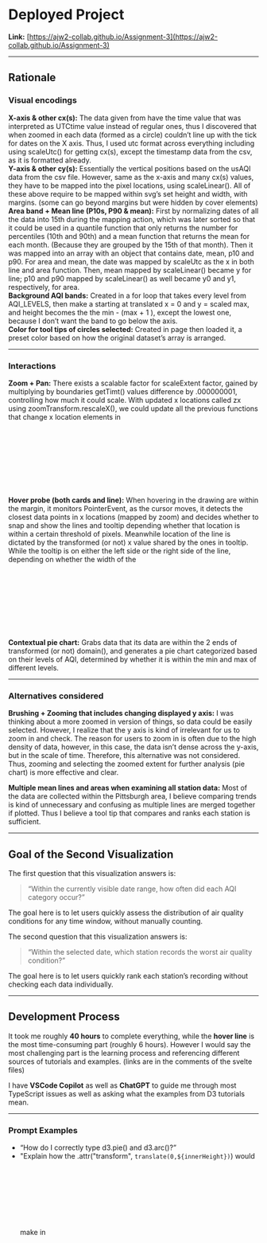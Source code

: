 # Deployed Project
**Link:** [https://ajw2-collab.github.io/Assignment-3](https://ajw2-collab.github.io/Assignment-3)

---

## Rationale

### Visual encodings
**X-axis & other cx(s):** The data given from have the time value that was interpreted as UTCtime value instead of regular ones, thus I discovered that when zoomed in each data (formed as a circle) couldn’t line up with the tick for dates on the X axis. Thus, I used utc format across everything including using scaleUtc() for getting cx(s), except the timestamp data from the csv, as it is formatted already.  
**Y-axis & other cy(s):** Essentially the vertical positions based on the usAQI data from the csv file. However, same as the x-axis and many cx(s) values, they have to be mapped into the pixel locations, using scaleLinear(). All of these above require to be mapped within svg’s set height and width, with margins. (some can go beyond margins but were hidden by cover <rect> elements)  
**Area band + Mean line (P10s, P90 & mean):** First by normalizing dates of all the data into 15th during the mapping action, which was later sorted so that it could be used in a quantile function that only returns the number for percentiles (10th and 90th) and a mean function that returns the mean for each month. (Because they are grouped by the 15th of that month). Then it was mapped into an array with an object that contains date, mean, p10 and p90. For area and mean, the date was mapped by scaleUtc as the x in both line and area function. Then, mean mapped by scaleLinear() became y for line; p10 and p90 mapped by scaleLinear() as well became y0 and y1, respectively, for area.  
**Background AQI bands:** Created in a for loop that takes every level from AQI_LEVELS, then make a <rect> starting at translated x = 0 and y = scaled max, and height becomes the the min - (max + 1 ), except the lowest one, because I don’t want the band to go below the axis.  
**Color for tool tips of circles selected:** Created in page then loaded it, a preset color based on how the original dataset’s array is arranged.

---

### Interactions
**Zoom + Pan:** There exists a scalable factor for scaleExtent factor, gained by multiplying by boundaries getTimt() values difference by .000000001, controlling how much it could scale. With updated x locations called zx using zoomTransform.rescaleX(), we could update all the previous functions that change x location elements in <svg> into newly mapped zx values.  
**Hover probe (both cards and line):** When hovering in the drawing are within the margin, it monitors PointerEvent, as the cursor moves, it detects the closest data points in x locations (mapped by zoom) and decides whether to snap and show the lines and tooltip depending whether that location is within a certain threshold of pixels. Meanwhile location of the line is dictated by the transformed (or not) x value shared by the ones in tooltip. While the tooltip is on either the left side or the right side of the line, depending on whether the width of the <svg> is going to fit them or not, it grabs and shows the AQI PM2.5 and location of each data.  
**Contextual pie chart:** Grabs data that its data are within the 2 ends of transformed (or not) domain(), and generates a pie chart categorized based on their levels of AQI, determined by whether it is within the min and max of different levels.

---

### Alternatives considered
**Brushing + Zooming that includes changing displayed y axis:** I was thinking about a more zoomed in version of things, so data could be easily selected. However, I realize that the y axis is kind of irrelevant for us to zoom in and check. The reason for users to zoom in is often due to the high density of data, however, in this case, the data isn’t dense across the y-axis, but in the scale of time. Therefore, this alternative was not considered. Thus, zooming and selecting the zoomed extent for further analysis (pie chart) is more effective and clear.  

**Multiple mean lines and areas when examining all station data:** Most of the data are collected within the Pittsburgh area, I believe comparing trends is kind of unnecessary and confusing as multiple lines are merged together if plotted. Thus I believe a tool tip that compares and ranks each station is sufficient.

---

## Goal of the Second Visualization

The first question that this visualization answers is:  
> “Within the currently visible date range, how often did each AQI category occur?”

The goal here is to let users quickly assess  the distribution of air quality conditions for any time window, without manually counting.  

The second question that this visualization answers is:  
> “Within the selected date, which station records the worst air quality condition?”

The goal here is to let users quickly rank each station’s recording without checking each data individually.

---

## Development Process

It took me roughly **40 hours** to complete everything, while the **hover line** is the most time-consuming part (roughly 6 hours). However I would say the most challenging part is the learning process and referencing different sources of tutorials and examples. (links are in the comments of the svelte files)  

I have **VSCode Copilot** as well as **ChatGPT** to guide me through most TypeScript issues as well as asking what the examples from D3 tutorials mean.

---

### Prompt Examples
- “How do I correctly type d3.pie() and d3.arc()?”  
- "Explain how the .attr("transform", `translate(0,${innerHeight})`) would make in <svg>”
